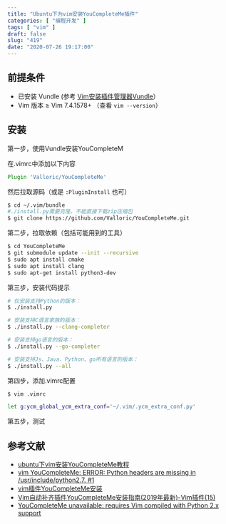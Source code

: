 ```yaml
---
title: "Ubuntu下为vim安装YouCompleteMe插件"
categories: [ "编程开发" ]
tags: [ "vim" ]
draft: false
slug: "419"
date: "2020-07-26 19:17:00"
---
```


## 前提条件

- 已安装 Vundle  (参考 [Vim安装插件管理器Vundle](https://blog.frytea.com/archives/419/)）
- Vim 版本 ≥ Vim 7.4.1578+ （查看 `vim --version`）

## 安装

第一步，使用Vundle安装YouCompleteM

在.vimrc中添加以下内容

```jsx
Plugin 'Valloric/YouCompleteMe'
```

然后拉取源码（或是 `:PluginInstall` 也可）

```bash
$ cd ~/.vim/bundle
#./install.py需要克隆，不能直接下载zip压缩包
$ git clone https://github.com/Valloric/YouCompleteMe.git
```

第二步，拉取依赖（包括可能用到的工具）

```bash
$ cd YouCompleteMe
$ git submodule update --init --recursive
$ sudo apt install cmake
$ sudo apt install clang
$ sudo apt-get install python3-dev
```

第三步，安装代码提示

```bash
# 仅安装支持Python的版本：
$ ./install.py

# 安装支持C语言家族的版本：
$ ./install.py --clang-completer

# 安装支持go语言的版本：
$ ./install.py --go-completer

# 安装支持Js、Java、Python、go所有语言的版本：
$ ./install.py --all
```

第四步，添加.vimrc配置

```bash
$ vim .vimrc
```

```bash
let g:ycm_global_ycm_extra_conf='~/.vim/.ycm_extra_conf.py'
```

第五步，测试

[]()

## 参考文献

- [ubuntu下vim安装YouCompleteMe教程](https://segmentfault.com/a/1190000019949732)
- [vim YouCompleteMe: ERROR: Python headers are missing in /usr/include/python2.7. #1](https://github.com/nodejh/dotfiles/issues/1)
- [vim插件YouCompleteMe安装](https://juejin.im/entry/5c3249346fb9a04a04412d55)
- [Vim自动补齐插件YouCompleteMe安装指南(2019年最新)-Vim插件(15)](https://vimjc.com/vim-youcompleteme-install.html)
- [YouCompleteMe unavailable: requires Vim compiled with Python 2.x support](https://www.cnblogs.com/wangjq19920210/p/11576836.html)